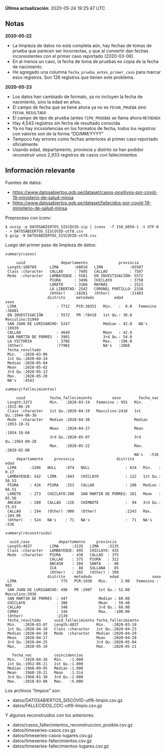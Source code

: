 **Última actualización**: 2020-05-24 19:25:47 UTC

Notas
-----

**2020-05-22**

-   La limpieza de datos no está completa aún, hay fechas de tomas de
    prueba que parecen ser incorrectas, y que al convertir dan fechas
    inconsistentes con el primer caso reportado (2020-03-06).
-   En al menos un caso, la fecha de toma de pruebas es copia de la
    fecha de nacimiento.
-   He agregado una columna `fecha_prueba_antes_primer_caso` para marcar
    esos registros. Son 126 registros que tienen este problema.

**2020-05-23**

-   Los datos han cambiado de formato, ya no incluyen la fecha de
    nacimiento, sino la edad en años.
-   El campo de fecha que se tiene ahora ya no es `FECHA_PRUEBA` sino
    `FECHA_RESULTADO`
-   El campo de tipo de prueba (antes `TIPO_PRUEBA`) se llama ahora
    `METODODX`
-   Hay 4,543 registros sin fecha de resultado conocida
-   Ya no hay incosistencias en los formatos de fecha, todos los
    registros con valores son de la forma “DD/MM/YYYY”
-   Tampoco hay errores como fechas anteriores al primer caso reportado
    oficialmente.
-   Usando edad, departamento, provincia y distrito se han podidor
    reconstruir unos 2,933 registros de casos con fallecimientos

Información relevante
---------------------

Fuentes de datos:

-   <a href="https://www.datosabiertos.gob.pe/dataset/casos-positivos-por-covid-19-ministerio-de-salud-minsa" class="uri">https://www.datosabiertos.gob.pe/dataset/casos-positivos-por-covid-19-ministerio-de-salud-minsa</a>
-   <a href="https://www.datosabiertos.gob.pe/dataset/fallecidos-por-covid-19-ministerio-de-salud-minsa" class="uri">https://www.datosabiertos.gob.pe/dataset/fallecidos-por-covid-19-ministerio-de-salud-minsa</a>

Preproceso con iconv:

    $ unzip -p DATOSABIERTOS_SISCOVID.zip | iconv  -f ISO_8859-1 -t UTF-8 - > DATOSABIERTOS_SISCOVID-utf8.csv
    $ gzip -9 DATOSABIERTOS_SISCOVID-utf8.csv

Luego del primer paso de limpieza de datos:

    summary(casos)

         uuid                departamento              provincia    
     Length:108769      LIMA       :68018   LIMA            :65507  
     Class :character   CALLAO     : 7685   CALLAO          : 7597  
     Mode  :character   LAMBAYEQUE : 5581   EN INVESTIGACIÓN: 5572  
                        PIURA      : 3496   CHICLAYO        : 3750  
                        LORETO     : 3166   MAYNAS          : 2522  
                        LA LIBERTAD: 2542   CORONEL PORTILLO: 2338  
                        (Other)    :18281   (Other)         :21483  
                       distrito     metododx         edad              sexo      
     LIMA                  : 7712   PCR:30351   Min.   :  0.0   Femenino :36881  
     EN INVESTIGACIÓN      : 5572   PR :78418   1st Qu.: 30.0   Masculino:51949  
     SAN JUAN DE LURIGANCHO: 5247               Median : 42.0   NA's     :19939  
     CALLAO                : 4649               Mean   : 42.9                    
     SAN MARTIN DE PORRES  : 3901               3rd Qu.: 54.0                    
     LA VICTORIA           : 3786               Max.   :106.0                    
     (Other)               :77902               NA's   :2068                     
     fecha_resultado     
     Min.   :2020-03-06  
     1st Qu.:2020-04-24  
     Median :2020-05-04  
     Mean   :2020-05-02  
     3rd Qu.:2020-05-13  
     Max.   :2020-05-20  
     NA's   :4543        

    summary(fallecimientos)

         uuid           fecha_fallecimiento         sexo        fecha_nac         
     Length:3373        Min.   :2020-03-19   Femenino : 955   Min.   :1915-06-19  
     Class :character   1st Qu.:2020-04-19   Masculino:2418   1st Qu.:1944-08-30  
     Mode  :character   Median :2020-04-30                    Median :1953-10-31  
                        Mean   :2020-04-27                    Mean   :1954-10-04  
                        3rd Qu.:2020-05-07                    3rd Qu.:1963-09-28  
                        Max.   :2020-05-22                    Max.   :2020-02-08  
                                                              NA's   :536         
         departamento     provincia                   distrito         edad       
     LIMA      :1206   NULL    :974   NULL                : 634   Min.   :  0.17  
     LAMBAYEQUE: 542   LIMA    :843   CHICLAYO            : 122   1st Qu.: 56.53  
     PIURA     : 426   PIURA   :251   CALLAO              : 108   Median : 66.51  
     LORETO    : 273   CHICLAYO:208   SAN MARTIN DE PORRES: 101   Mean   : 65.56  
     ANCASH    : 208   CALLAO  :126   CHIMBOTE            :  94   3rd Qu.: 75.63  
     CALLAO    : 194   (Other) :900   (Other)             :2243   Max.   :104.86  
     (Other)   : 524   NA's    : 71   NA's                :  71   NA's   :536     

    summary(reconstruido)

      uuid_caso             departamento     provincia   
     Length:4837        LIMA      :3135   LIMA    :3135  
     Class :character   LAMBAYEQUE: 495   CHICLAYO: 435  
     Mode  :character   PIURA     : 438   CALLAO  : 375  
                        CALLAO    : 375   PIURA   : 312  
                        ANCASH    : 104   SANTA   :  96  
                        ICA       :  88   SULLANA :  85  
                        (Other)   : 202   (Other) : 399  
                       distrito    metododx        edad               sexo     
     LIMA                  : 775   PCR:1930   Min.   :  2.00   Femenino : 901  
     SAN JUAN DE LURIGANCHO: 498   PR :2907   1st Qu.: 52.00   Masculino:3936  
     SAN MARTIN DE PORRES  : 447              Median : 60.00                   
     CHICLAYO              : 386              Mean   : 59.48                   
     CALLAO                : 348              3rd Qu.: 68.00                   
     COMAS                 : 244              Max.   :100.00                   
     (Other)               :2139                                               
     fecha_resultado      uuid_fallecimiento fecha_fallecimiento 
     Min.   :2020-03-07   Length:4837        Min.   :2020-03-19  
     1st Qu.:2020-04-10   Class :character   1st Qu.:2020-04-23  
     Median :2020-04-18   Mode  :character   Median :2020-04-29  
     Mean   :2020-04-17                      Mean   :2020-04-28  
     3rd Qu.:2020-04-25                      3rd Qu.:2020-05-04  
     Max.   :2020-05-19                      Max.   :2020-05-21  
                                                                 
       fecha_nac          coincidencias  
     Min.   :1920-04-18   Min.   :1.000  
     1st Qu.:1952-06-21   1st Qu.:1.000  
     Median :1960-09-05   Median :1.000  
     Mean   :1960-10-21   Mean   :1.514  
     3rd Qu.:1968-01-30   3rd Qu.:2.000  
     Max.   :2018-03-08   Max.   :5.000  
                                         

Los archivos “limpios” son:

-   datos/DATOSABIERTOS\_SISCOVID-utf8-limpio.csv.gz
-   datos/FALLECIDOS\_CDC-utf8-limpio.csv.gz

Y algunos reconstruidos con los anteriores:

-   datos/casos\_fallecimientos\_reconstruccion\_posible.csv.gz
-   datos/timeseries-casos.csv.gz
-   datos/timeseries-casos-lugares.csv.gz
-   datos/timeseries-fallecimientos.csv.gz
-   datos/timeseries-fallecimientos-lugares.csv.gz
